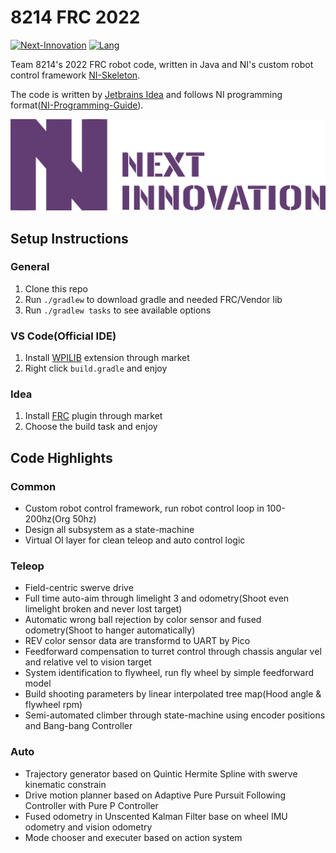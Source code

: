 # 8214 FRC 2022

[![Next-Innovation](https://img.shields.io/badge/Next-Innovation-blueviolet?style=flat)](https://github.com/FRCNextInnovation) [![Lang](https://img.shields.io/badge/Lang-en--US-Green?style=flat)]()

Team 8214's 2022 FRC robot code, written in Java and NI's custom robot control framework [NI-Skeleton](https://github.com/FRCNextInnovation/NI-Skeleton). 

The code is written by [Jetbrains Idea](https://www.jetbrains.com/idea/) and follows NI programming format([NI-Programming-Guide](https://github.com/FRCNextInnovation/NI-Programming-Guide)).

<img src="./assets/next-innovation.png" style="zoom:50%;" >

## Setup Instructions

### General

1. Clone this repo
2. Run ``./gradlew`` to download gradle and needed FRC/Vendor lib
3. Run ``./gradlew tasks`` to see available options

### VS Code(Official IDE)

1. Install [WPILIB](https://docs.wpilib.org/en/stable/docs/software/vscode-overview/vscode-basics.html) extension through market
2. Right click ``build.gradle`` and enjoy

### Idea

1. Install [FRC](https://plugins.jetbrains.com/plugin/9405-frc) plugin through market
2. Choose the build task and enjoy

## Code Highlights

### Common

- Custom robot control framework, run robot control loop in 100-200hz(Org 50hz)
- Design all subsystem as a state-machine
- Virtual OI layer for clean teleop and auto control logic

### Teleop

- Field-centric swerve drive
- Full time auto-aim through limelight 3 and odometry(Shoot even limelight broken and never lost target)
- Automatic wrong ball rejection by color sensor and fused odometry(Shoot to hanger automatically)
- REV color sensor data are transformd to UART by Pico
- Feedforward compensation to turret control through chassis angular vel and relative vel to vision target
- System identification to flywheel, run fly wheel by simple feedforward model
- Build shooting parameters by linear interpolated tree map(Hood angle & flywheel rpm)
- Semi-automated climber through state-machine using encoder positions and Bang-bang Controller

### Auto

- Trajectory generator based on Quintic Hermite Spline with swerve kinematic constrain
- Drive motion planner based on Adaptive Pure Pursuit Following Controller with Pure P Controller
- Fused odometry in Unscented Kalman Filter base on wheel IMU odometry and vision odometry
- Mode chooser and executer based on action system